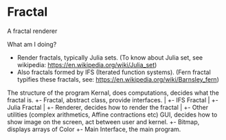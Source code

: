 # Fractal
A fractal renderer

What am I doing?
  - Render fractals, typically Julia sets. 
  (To know about Julia set, see wikipedia: https://en.wikipedia.org/wiki/Julia_set)
  - Also fractals formed by IFS (Iterated function systems).
  (Fern fractal typifies these fractals, see: https://en.wikipedia.org/wiki/Barnsley_fern)
  
The structure of the program
  Kernal, does computations, decides what the fractal is.
    +- Fractal, abstract class, provide interfaces.
    |   +- IFS Fractal
    |   +- Julia Fractal
    |   +- Renderer, decides how to render the fractal 
    |   +- Other utilities (complex arithmetics, Affine contractions etc)
  GUI, decides how to show image on the screen, act between user and kernel.
    +- Bitmap, displays arrays of Color
    +- Main Interface, the main program.
